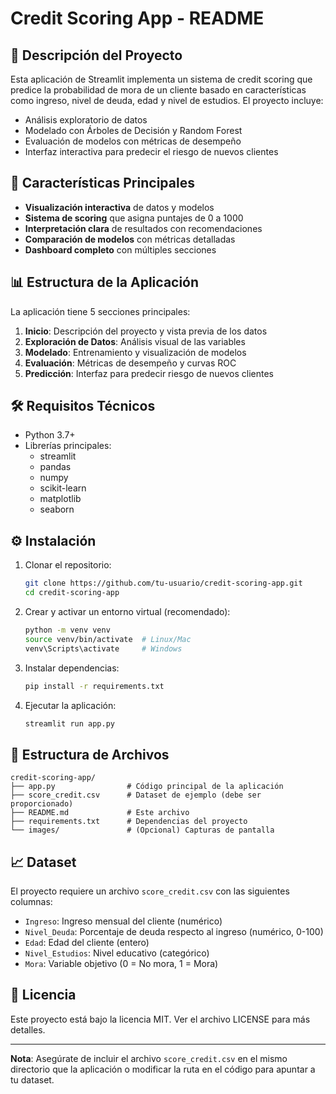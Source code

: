 # Credit Scoring App - README

## 📌 Descripción del Proyecto

Esta aplicación de Streamlit implementa un sistema de credit scoring que predice la probabilidad de mora de un cliente basado en características como ingreso, nivel de deuda, edad y nivel de estudios. El proyecto incluye:

- Análisis exploratorio de datos
- Modelado con Árboles de Decisión y Random Forest
- Evaluación de modelos con métricas de desempeño
- Interfaz interactiva para predecir el riesgo de nuevos clientes

## 🚀 Características Principales

- **Visualización interactiva** de datos y modelos
- **Sistema de scoring** que asigna puntajes de 0 a 1000
- **Interpretación clara** de resultados con recomendaciones
- **Comparación de modelos** con métricas detalladas
- **Dashboard completo** con múltiples secciones

## 📊 Estructura de la Aplicación

La aplicación tiene 5 secciones principales:

1. **Inicio**: Descripción del proyecto y vista previa de los datos
2. **Exploración de Datos**: Análisis visual de las variables
3. **Modelado**: Entrenamiento y visualización de modelos
4. **Evaluación**: Métricas de desempeño y curvas ROC
5. **Predicción**: Interfaz para predecir riesgo de nuevos clientes

## 🛠️ Requisitos Técnicos

- Python 3.7+
- Librerías principales:
  - streamlit
  - pandas
  - numpy
  - scikit-learn
  - matplotlib
  - seaborn

## ⚙️ Instalación

1. Clonar el repositorio:
   ```bash
   git clone https://github.com/tu-usuario/credit-scoring-app.git
   cd credit-scoring-app
   ```

2. Crear y activar un entorno virtual (recomendado):
   ```bash
   python -m venv venv
   source venv/bin/activate  # Linux/Mac
   venv\Scripts\activate     # Windows
   ```

3. Instalar dependencias:
   ```bash
   pip install -r requirements.txt
   ```

4. Ejecutar la aplicación:
   ```bash
   streamlit run app.py
   ```

## 📂 Estructura de Archivos

```
credit-scoring-app/
├── app.py                # Código principal de la aplicación
├── score_credit.csv      # Dataset de ejemplo (debe ser proporcionado)
├── README.md             # Este archivo
├── requirements.txt      # Dependencias del proyecto
└── images/               # (Opcional) Capturas de pantalla
```

## 📈 Dataset

El proyecto requiere un archivo `score_credit.csv` con las siguientes columnas:
- `Ingreso`: Ingreso mensual del cliente (numérico)
- `Nivel_Deuda`: Porcentaje de deuda respecto al ingreso (numérico, 0-100)
- `Edad`: Edad del cliente (entero)
- `Nivel_Estudios`: Nivel educativo (categórico)
- `Mora`: Variable objetivo (0 = No mora, 1 = Mora)


## 📜 Licencia

Este proyecto está bajo la licencia MIT. Ver el archivo LICENSE para más detalles.

---

**Nota**: Asegúrate de incluir el archivo `score_credit.csv` en el mismo directorio que la aplicación o modificar la ruta en el código para apuntar a tu dataset.